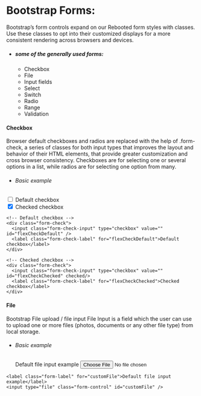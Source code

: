 # Bootstrap Forms:
Bootstrap’s form controls expand on our Rebooted form styles with classes. Use these classes to opt into their customized displays for a more consistent rendering across browsers and devices.

* <h5>some of the generally used forms:</h5>

    * Checkbox    
    * File
    * Input fields
    * Select
    * Switch
    * Radio
    * Range
    * Validation

#### Checkbox
 Browser default checkboxes and radios are replaced with the help of .form-check, a series of classes for both input types that improves the layout and behavior of their HTML elements, that provide greater customization and cross browser consistency. Checkboxes are for selecting one or several options in a list, while radios are for selecting one option from many.
   * <h6> Basic example </h6>
   <!-- Default checkbox -->
<div class="form-check">
  <input class="form-check-input" type="checkbox" value="" id="flexCheckDefault" />
  <label class="form-check-label" for="flexCheckDefault">Default checkbox</label>
</div>

<!-- Checked checkbox -->
<div class="form-check">
  <input class="form-check-input" type="checkbox" value="" id="flexCheckChecked" checked/>
  <label class="form-check-label" for="flexCheckChecked">Checked checkbox</label>
</div>

``` 
<!-- Default checkbox -->
<div class="form-check">
  <input class="form-check-input" type="checkbox" value="" id="flexCheckDefault" />
  <label class="form-check-label" for="flexCheckDefault">Default checkbox</label>
</div>

<!-- Checked checkbox -->
<div class="form-check">
  <input class="form-check-input" type="checkbox" value="" id="flexCheckChecked" checked/>
  <label class="form-check-label" for="flexCheckChecked">Checked checkbox</label>
</div>
```

#### File
Bootstrap File upload / file input
File Input is a field which the user can use to upload one or more files (photos, documents or any other file type) from local storage.
* <h6> Basic example </h6>
  <label class="form-label" for="customFile">Default file input example</label>
  <input type="file" class="form-control" id="customFile" />

```
<label class="form-label" for="customFile">Default file input example</label>
<input type="file" class="form-control" id="customFile" />
```


  